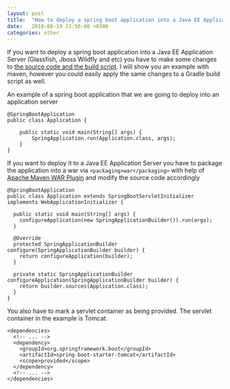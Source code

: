 ```yaml
---
layout: post
title:  "How to deploy a spring boot application into a Java EE Application Server"
date:   2018-08-19 23:56:00 +0300
categories: other
---
```


If you want to deploy a spring boot application into a Java EE Application Server (Glassfish, Jboss Wildfly and etc) you have to make some changes to [the source code and the build script][1]. I will show you an example with maven, however you could easily apply the same changes to a Gradle build script as well.

An example of a spring boot application that we are going to deploy into an application server

```
@SpringBootApplication
public class Application {

    public static void main(String[] args) {
        SpringApplication.run(Application.class, args);
    }
}
```

If you want to deploy it to a Java EE Application Server you have to package the application into a war via ```<packaging>war</packaging>``` with help of [Apache Maven WAR Plugin][0] and modify the source code accordingly

```
@SpringBootApplication
public class Application extends SpringBootServletInitializer implements WebApplicationInitializer {

  public static void main(String[] args) {
    configureApplication(new SpringApplicationBuilder()).run(args);
  }

  @Override
  protected SpringApplicationBuilder configure(SpringApplicationBuilder builder) {
    return configureApplication(builder);
  }

  private static SpringApplicationBuilder configureApplication(SpringApplicationBuilder builder) {
    return builder.sources(Application.class);
  }
}
```

You also have to mark a servlet container as being provided. The servlet container in the example is Tomcat.

```
<dependencies>
  <!-- ... -->
  <dependency>
    <groupId>org.springframework.boot</groupId>
    <artifactId>spring-boot-starter-tomcat</artifactId>
    <scope>provided</scope>
  </dependency>
  <!-- ... -->
</dependencies>
```

[0]: https://maven.apache.org/plugins/maven-war-plugin/

[1]: https://docs.spring.io/spring-boot/docs/current/reference/html/howto-traditional-deployment.html
